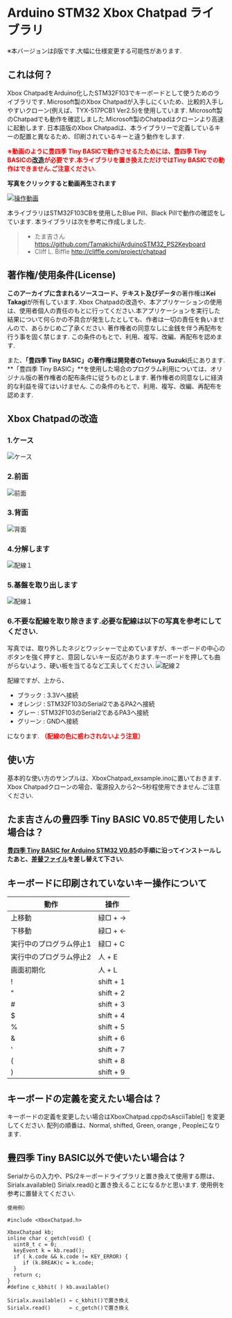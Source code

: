 # Arduino STM32 Xbox Chatpad ライブラリ
※本バージョンはβ版です.大幅に仕様変更する可能性があります.
## これは何？
Xbox ChatpadをArduino化したSTM32F103でキーボードとして使うためのライブラリです.
Microsoft製のXbox Chatpadが入手しにくいため、比較的入手しやすいクローン(例えば、TYX-517PCB1 Ver2.5)を使用しています.
Microsoft製のChatpadでも動作を確認しました.Microsoft製のChatpadはクローンより高速に起動します.
日本語版のXbox Chatpadは、本ライブラリーで定義しているキーの配置と異なるため、印刷されているキーと違う動作をします.

****<span style="color:red;">※動画のように豊四季 Tiny BASICで動作させるたためには、豊四季 Tiny BASICの[改造](#改造)が必要です.本ライブラリを置き換えただけではTiny BASICでの動作はできません.ご注意ください.</span>****

****写真をクリックすると動画再生されます****

[![操作動画](./img/xboxchatpad001.jpg)](https://www.youtube.com/watch?v=LU9IOJWQZ0k&vl=ja)

本ライブラリはSTM32F103CBを使用したBlue Pill、Black Pillで動作の確認をしています.
本ライブラリは次を参考に作成しました.
> - たま吉さん      https://github.com/Tamakichi/ArduinoSTM32_PS2Keyboard
> - Cliff L. Biffle http://cliffle.com/project/chatpad

## 著作権/使用条件(License)
**このアーカイブに含まれるソースコード、テキスト及びデータ**の著作権は**Kei Takagi**が所有しています.
Xbox Chatpadの改造や、本アプリケーションの使用は、使用者個人の責任のもとに行ってください.本アプリケーションを実行した結果について何らかの不具合が発生したとしても、作者は一切の責任を負いませんので、あらかじめご了承ください.
著作権者の同意なしに金銭を伴う再配布を行う事を固く禁じます.
この条件のもとで、利用、複写、改編、再配布を認めます.

また、**「豊四季 Tiny BASIC」**の著作権は開発者**のTetsuya Suzuki**氏にあります.
**「豊四季 Tiny BASIC」**を使用した場合のプログラム利用については、オリジナル版の著作権者の配布条件に従うものとします.
著作権者の同意なしに経済的な利益を得てはいけません.
この条件のもとで、利用、複写、改編、再配布を認めます.

## Xbox Chatpadの改造
### 1.ケース
![ケース](./img/xboxchatpad002.jpg)
### 2.前面
![前面](./img/xboxchatpad003.jpg)
### 3.背面
![背面](./img/xboxchatpad004.jpg)
### 4.分解します
![配線１](./img/xboxchatpad004a.jpg)
### 5.基盤を取り出します
![配線１](./img/xboxchatpad005.jpg)
### 6.不要な配線を取り除きます.必要な配線は以下の写真を参考にしてください.
写真では、取り外したネジとワッシャーで止めていますが、キーボードの中心のボタンを強く押すと、意図しないキー反応があります.キーボードを押しても曲がらないよう、硬い板を当てるなど工夫してください.
![配線２](./img/xboxchatpad006.jpg)

配線ですが、上から、
- ブラック : 3.3Vへ接続
- オレンジ : STM32F103のSerial2であるPA2へ接続
- グレー : STM32F103のSerial2であるPA3へ接続
- グリーン : GNDへ接続

になります.
****<span style="color:red;">（配線の色に惑わされないよう注意）</span>****

## 使い方
基本的な使い方のサンプルは、XboxChatpad_exsample.inoに置いておきます.
Xbox Chatpadクローンの場合、電源投入から2～5秒程使用できません.ご注意ください.

<a name="改造"></a>
## たま吉さんの豊四季 Tiny BASIC V0.85で使用したい場合は？
****[豊四季 Tiny BASIC for Arduino STM32 V0.85](https://github.com/Tamakichi/ttbasic_arduino/tree/ttbasic_arduino_lcd_plus)の手順に沿ってインストールしたあと、[差替ファイル](http://./XboxChatpad/ttbasic_v85_difference)を差し替えて下さい.****
## キーボードに印刷されていないキー操作について
|**動作**|**操作**|
|--------|--------|
|上移動|緑□ + →|
|下移動|緑□ + ←|
|実行中のプログラム停止1|緑□ + C|
|実行中のプログラム停止2|人 + E|
|画面初期化|人 + L|
|!|shift + 1|
|"|shift + 2|
|#|shift + 3|
|$|shift + 4|
|%|shift + 5|
|&|shift + 6|
|'|shift + 7|
|(|shift + 8|
|)|shift + 9|
## キーボードの定義を変えたい場合は？
キーボードの定義を変更したい場合はXboxChatpad.cppのsAsciiTable[] を変更してください.
配列の順番は、Normal, shifted, Green, orange , Peopleになります.

## 豊四季 Tiny BASIC以外で使いたい場合は？
Serialからの入力や、PS/2キーボードライブラリと置き換えて使用する際は、Sirialx.available() Sirialx.read()と置き換えることになるかと思います.
使用例を参考に置替えてください.
```
使用例）

#include <XboxChatpad.h>

XboxChatpad kb;
inline char c_getch(void) {
  uint8_t c = 0;
  keyEvent k = kb.read();
  if ( k.code && k.code != KEY_ERROR) {
     if (k.BREAK)c = k.code;
  }
  return c;
}
#define c_kbhit( ) kb.available()

Sirialx.available() ← c_kbhit()で置き換え
Sirialx.read()      ← c_getch()で置き換え
```
